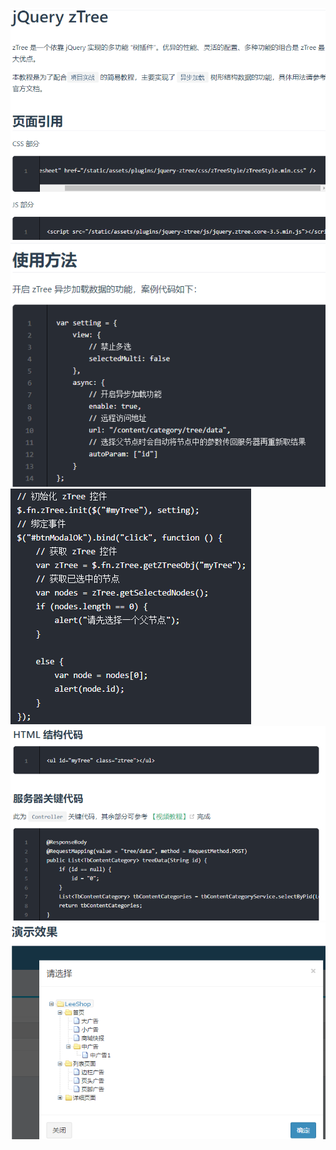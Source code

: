 ![](pics/jQueryzTree01.png)
![](pics/jQueryzTree02.png)
![](pics/jQueryzTree03.png)
![](pics/jQueryzTree04.png)
![](pics/jQueryzTree05.png)
